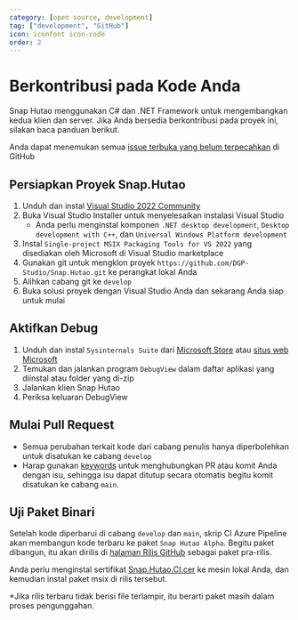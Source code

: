 ```yaml
---
category: [open source, development]
tag: ["development", "GitHub"]
icon: iconfont icon-code
order: 2
---
```


# Berkontribusi pada Kode Anda

Snap Hutao menggunakan C# dan .NET Framework untuk mengembangkan kedua klien dan server. Jika Anda bersedia berkontribusi pada proyek ini,
silakan baca panduan berikut.

Anda dapat menemukan semua [issue terbuka yang belum terpecahkan](https://github.com/DGP-Studio/Snap.Hutao/issues?q=is%3Aissue+is%3Aopen+-label%3A%E5%B7%B2%E4%BF%AE%E5%A4%8D+) di GitHub

## <HopeIcon icon="iconfont icon-visual-studio" size="1.5rem" color="rgb(193,142,241)" /> Persiapkan Proyek Snap.Hutao

1. Unduh dan instal [Visual Studio 2022 Community](https://visualstudio.microsoft.com/downloads/)
2. Buka Visual Studio Installer untuk menyelesaikan instalasi Visual Studio
   - Anda perlu menginstal komponen `.NET desktop development`, `Desktop development with C++`, dan `Universal Windows Platform development`
3. Instal `Single-project MSIX Packaging Tools for VS 2022` yang disediakan oleh Microsoft di Visual Studio marketplace
4. Gunakan git untuk mengklon proyek `https://github.com/DGP-Studio/Snap.Hutao.git` ke perangkat lokal Anda
5. Alihkan cabang git ke `develop`
6. Buka solusi proyek dengan Visual Studio Anda dan sekarang Anda siap untuk mulai

## <HopeIcon icon="iconfont icon-debug" size="1.5rem" color="rgb(73,156,84)" /> Aktifkan Debug

1. Unduh dan instal `Sysinternals Suite` dari [Microsoft Store](https://www.microsoft.com/store/productid/9P7KNL5RWT25) atau [situs web Microsoft](https://learn.microsoft.com/en-us/sysinternals/downloads/sysinternals-suite)
2. Temukan dan jalankan program `DebugView` dalam daftar aplikasi yang diinstal atau folder yang di-zip
3. Jalankan klien Snap Hutao
4. Periksa keluaran DebugView

## <HopeIcon icon="iconfont icon-pull-request" size="1.5rem" color="rgb(130,80,223)"/> Mulai Pull Request

- Semua perubahan terkait kode dari cabang penulis hanya diperbolehkan untuk disatukan ke cabang `develop`
- Harap gunakan [keywords](https://docs.github.com/en/get-started/writing-on-github/working-with-advanced-formatting/using-keywords-in-issues-and-pull-requests) untuk menghubungkan PR atau komit Anda dengan isu, sehingga isu dapat ditutup secara otomatis begitu komit disatukan ke cabang `main`.

## <HopeIcon icon="iconfont icon-build-package" size="1.5rem" color="rgb(254,189,105)" /> Uji Paket Binari

Setelah kode diperbarui di cabang `develop` dan `main`, skrip CI Azure Pipeline akan membangun kode terbaru ke paket `Snap Hutao Alpha`. Begitu paket dibangun, itu akan dirilis di [halaman Rilis GitHub](https://github.com/DGP-Studio/Snap.Hutao/releases) sebagai paket pra-rilis.

Anda perlu menginstal sertifikat [Snap.Hutao.CI.cer](https://github.com/DGP-Studio/Snap.Hutao/releases/download/2023.10.3.1/Snap.Hutao.CI.cer) ke mesin lokal Anda, dan kemudian instal paket msix di rilis tersebut.

\*Jika rilis terbaru tidak berisi file terlampir, itu berarti paket masih dalam proses pengunggahan.